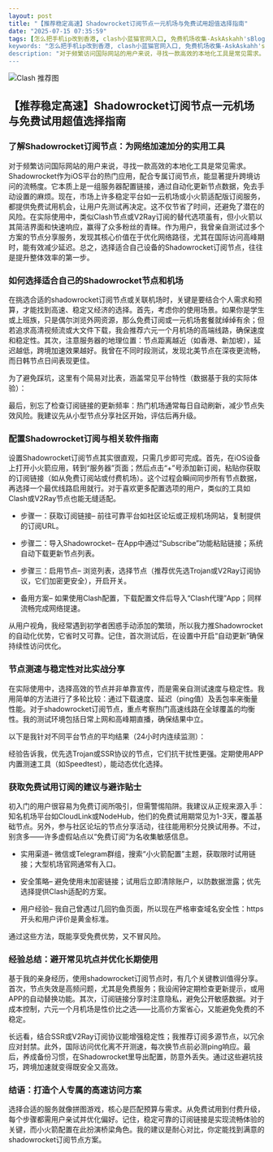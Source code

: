 ```yaml
---
layout: post
title: "【推荐稳定高速】Shadowrocket订阅节点一元机场与免费试用超值选择指南"
date: "2025-07-15 07:35:59"
tags: [怎么把手机ip改到香港, clash小蓝猫官网入口, 免费机场收集-AskAskahh'sBlog, 免费的机场订阅, shadowroket节点免费, 免费clash节点每日更新]
keywords: "怎么把手机ip改到香港, clash小蓝猫官网入口, 免费机场收集-AskAskahh'sBlog, 免费的机场订阅, shadowroket节点免费, 免费clash节点每日更新"
description: "对于频繁访问国际网站的用户来说，寻找一款高效的本地化工具是常见需求。Shadowrocket作为iOS平台的热门应用，配合专属订阅节点，能显著提升跨境访问的流畅度。它本质上是一组服务器配置链接，通过自动化更新节点数据，免去手动设置的麻烦。现在，市场上许多稳定平台如一云机场或小火箭适配版订阅服务，都提供免费试用机会，让用户先测试再决定。这不仅节省了时间，还避免了潜在的风险。在实际使用中，类似Clash节点或V2Ray订阅的替代选项虽有，但小火箭以其简洁界面和快速响应，赢得了众多粉丝的青睐。作为用户，我曾亲自测试过多个方案的节点分享服务，发现其核心价值在于优化网络路径，尤其在国际访问高峰期时，能有效减少延迟。总之，选择适合自己设备的Shadowrocket订阅节点，往往是提升整体效率的第一步。"
---
```


![Clash 推荐图](https://clashjd.github.io/assets/img/clash订阅节点购买.png)

## 【推荐稳定高速】Shadowrocket订阅节点一元机场与免费试用超值选择指南

### 了解Shadowrocket订阅节点：为网络加速加分的实用工具

对于频繁访问国际网站的用户来说，寻找一款高效的本地化工具是常见需求。Shadowrocket作为iOS平台的热门应用，配合专属订阅节点，能显著提升跨境访问的流畅度。它本质上是一组服务器配置链接，通过自动化更新节点数据，免去手动设置的麻烦。现在，市场上许多稳定平台如一云机场或小火箭适配版订阅服务，都提供免费试用机会，让用户先测试再决定。这不仅节省了时间，还避免了潜在的风险。在实际使用中，类似Clash节点或V2Ray订阅的替代选项虽有，但小火箭以其简洁界面和快速响应，赢得了众多粉丝的青睐。作为用户，我曾亲自测试过多个方案的节点分享服务，发现其核心价值在于优化网络路径，尤其在国际访问高峰期时，能有效减少延迟。总之，选择适合自己设备的Shadowrocket订阅节点，往往是提升整体效率的第一步。

### 如何选择适合自己的Shadowrocket节点和机场

在挑选合适的shadowrocket订阅节点或关联机场时，关键是要结合个人需求和预算，才能找到高速、稳定又经济的选择。首先，考虑你的使用场景。如果你是学生或上班族，只是偶尔浏览外网资源，那么免费订阅或一元机场套餐就绰绰有余；但若追求高清视频流或大文件下载，我会推荐六元一个月机场的高端线路，确保速度和稳定性。其次，注意服务器的地理位置：节点距离越近（如香港、新加坡），延迟越低，跨境加速效果越好。我曾在不同时段测试，发现北美节点在深夜更流畅，而日韩节点日间表现更佳。

为了避免踩坑，这里有个简易对比表，涵盖常见平台特性（数据基于我的实际体验）：

最后，别忘了检查订阅链接的更新频率：热门机场通常每日自动刷新，减少节点失效风险。我建议先从小型节点分享社区开始，评估后再升级。

### 配置Shadowrocket订阅与相关软件指南

设置Shadowrocket订阅节点其实很直观，只需几步即可完成。首先，在iOS设备上打开小火箭应用，转到“服务器”页面；然后点击“+”号添加新订阅，粘贴你获取的订阅链接（如从免费订阅站或付费机场）。这个过程会瞬间同步所有节点数据，再选择一个最优线路启用就行。对于喜欢更多配置选项的用户，类似的工具如Clash或V2Ray节点也能无缝适配。

- 步骤一：获取订阅链接– 前往可靠平台如社区论坛或正规机场网站，复制提供的订阅URL。

- 步骤二：导入Shadowrocket– 在App中通过“Subscribe”功能粘贴链接；系统自动下载更新节点列表。

- 步骤三：启用节点– 浏览列表，选择节点（推荐优先选Trojan或V2Ray订阅协议，它们加密更安全），开启开关。

- 备用方案– 如果使用Clash配置，下载配置文件后导入“Clash代理”App；同样流畅完成网络提速。

从用户视角，我经常遇到初学者困惑手动添加的繁琐，所以我力推Shadowrocket的自动化优势，它省时又可靠。记住，首次测试后，在设置中开启“自动更新”确保持续性访问优化。

### 节点测速与稳定性对比实战分享

在实际使用中，选择高效的节点并非单靠宣传，而是需亲自测试速度与稳定性。我用简单的方法进行了多轮比较：通过下载速度、延迟（ping值）及丢包率来衡量性能。对于shadowrocket订阅节点，重点考察热门高速线路在全球覆盖的均衡性。我的测试环境包括日常上网和高峰期直播，确保结果中立。

以下是我针对不同平台节点的平均结果（24小时内连续监测）：

经验告诉我，优先选Trojan或SSR协议的节点，它们抗干扰性更强。定期使用APP内置测速工具（如Speedtest），能动态优化选择。

### 获取免费试用订阅的建议与避诈贴士

初入门的用户很容易为免费订阅所吸引，但需警惕陷阱。我建议从正规来源入手：知名机场平台如CloudLink或NodeHub，他们的免费试用期常见为1-3天，覆盖基础节点。另外，参与社区论坛的节点分享活动，往往能用积分兑换试用券。不过，别贪多——许多虚假站点以“免费订阅”为名收集敏感信息。

- 实用渠道– 微信或Telegram群组，搜索“小火箭配置”主题，获取限时试用链接；大型机场官网通常有入口。

- 安全策略– 避免使用未加密链接；试用后立即清除账户，以防数据泄露；优先选择提供Clash适配的方案。

- 用户经验– 我自己曾遇过几回钓鱼页面，所以现在严格审查域名安全性：https开头和用户评价是黄金标准。

通过这些方法，既能享受免费优势，又不冒风险。

### 经验总结：避开常见坑点并优化长期使用

基于我的亲身经历，使用shadowrocket订阅节点时，有几个关键教训值得分享。首次，节点失效是高频问题，尤其是免费服务；我设闹钟定期检查更新提示，或用APP的自动替换功能。其次，订阅链接分享时注意隐私，避免公开敏感数据。对于成本控制，六元一个月机场是性价比之选——比高价方案省心，又能避免免费的不稳定。

长远看，结合SSR或V2Ray订阅协议能增强稳定性；我推荐订阅多源节点，以冗余应对封禁。此外，国际访问优化离不开测速，每次换节点前必测ping响应。最后，养成备份习惯，在Shadowrocket里导出配置，防意外丢失。通过这些避坑技巧，跨境加速就变得既安全又高效。

### 结语：打造个人专属的高速访问方案

选择合适的服务就像拼图游戏，核心是匹配预算与需求。从免费试用到付费升级，每个步骤都需用户亲试并优化偏好。记住，稳定可靠的订阅链接是实现流畅体验的关键，而小火箭配置在此扮演桥梁角色。我的建议是耐心对比，你定能找到满意的shadowrocket订阅节点方案。